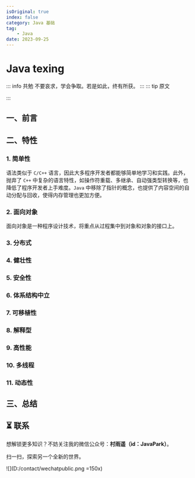 ```yaml
---
isOriginal: true
index: false
category: Java 基础
tag:
    - Java
date: 2023-09-25
---
```


# Java texing

::: info 共勉
不要哀求，学会争取。若是如此，终有所获。
:::
::: tip 原文

:::

## 一、前言

## 二、特性

### 1. 简单性

语法类似于 `C/C++` 语言，因此大多程序开发者都能够简单地学习和实践。此外，抛弃了 `C++` 中复杂的语言特性，如操作符重载、多继承、自动强类型转换等，也降低了程序开发者上手难度。`Java` 中移除了指针的概念，也提供了内容空间的自动分配与回收，使得内存管理也更加方便。

### 2. 面向对象

面向对象是一种程序设计技术，将重点从过程集中到对象和对象的接口上。

### 3. 分布式

### 4. 健壮性

### 5. 安全性

### 6. 体系结构中立

### 7. 可移植性

### 8. 解释型

### 9. 高性能

### 10. 多线程

### 11. 动态性

## 三、总结



## ⏳ 联系

想解锁更多知识？不妨关注我的微信公众号：**村雨遥（id：JavaPark）**。

扫一扫，探索另一个全新的世界。

![](D:/contact/wechatpublic.png =150x)

<Share colorful />